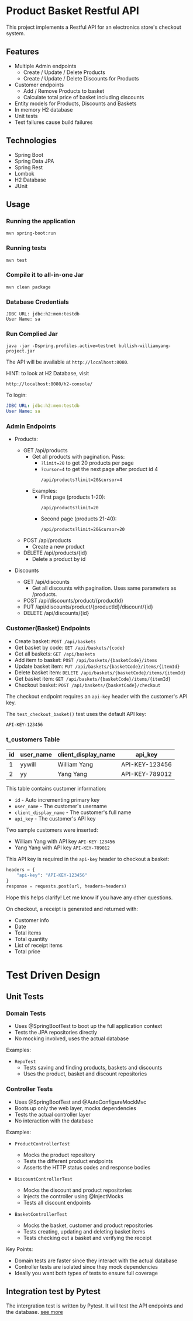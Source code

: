 
# Product Basket Restful API

This project implements a Restful API for an electronics store's checkout system.

## Features

- Multiple Admin endpoints
    - Create / Update / Delete Products
    - Create / Update / Delete Discounts for Products
- Customer endpoints
    - Add / Remove Products to basket
    - Calculate total price of basket including discounts
- Entity models for Products, Discounts and Baskets
- In memory H2 database
- Unit tests
- Test failures cause build failures

## Technologies

- Spring Boot
- Spring Data JPA
- Spring Rest
- Lombok
- H2 Database
- JUnit

## Usage

### Running the application

```
mvn spring-boot:run
```

### Running tests

```
mvn test
```

### Compile it to all-in-one Jar 

```
mvn clean package
```

### Database Credentials

```
JDBC URL: jdbc:h2:mem:testdb  
User Name: sa
```
### Run Complied Jar

```shell
java -jar -Dspring.profiles.active=testnet bullish-williamyang-project.jar
```   

The API will be available at `http://localhost:8080`.

HINT: to look at H2 Database, visit
```shell
http://localhost:8080/h2-console/
```

To login:

```yaml
JDBC URL: jdbc:h2:mem:testdb
User Name: sa
```

### Admin Endpoints

- Products:
  - GET /api/products
    - Get all products with pagination. Pass:
      - `?limit=20` to get 20 products per page
      - `?cursor=4` to get the next page after product id 4
         ``` 
         /api/products?limit=20&cursor=4
         ```
    - Examples:
      - First page (products 1-20):
        ```
        /api/products?limit=20
        ```  
      - Second page (products 21-40):
        ```
        /api/products?limit=20&cursor=20
        ```  
  - POST /api/products
    - Create a new product
  - DELETE /api/products/{id}
    - Delete a product by id

- Discounts
  - GET /api/discounts
    - Get all discounts with pagination. Uses same parameters as /products.
  - POST /api/discounts/product/{productId}
  - PUT /api/discounts/product/{productId}/discount/{id}
  - DELETE /api/discounts/{id}

### Customer(Basket) Endpoints

- Create basket: `POST /api/baskets`
- Get basket by code: `GET /api/baskets/{code}`
- Get all baskets: `GET /api/baskets`
- Add item to basket: `POST /api/baskets/{basketCode}/items`
- Update basket item: `PUT /api/baskets/{basketCode}/items/{itemId}`
- Delete basket item: `DELETE /api/baskets/{basketCode}/items/{itemId}`
- Get basket item: `GET /api/baskets/{basketCode}/items/{itemId}`
- Checkout basket: `POST /api/baskets/{basketCode}/checkout`

The checkout endpoint requires an `api-key` header with the customer's API key.

The `test_checkout_basket()` test uses the default API key:

`API-KEY-123456`

### t_customers Table

| id | user_name | client_display_name | api_key          |
| -- | -- | -- |-- |
| 1  | yywill | William Yang | API-KEY-123456|
| 2  | yy | Yang Yang | API-KEY-789012|

This table contains customer information:

- `id` - Auto incrementing primary key
- `user_name` - The customer's username
- `client_display_name` - The customer's full name
- `api_key` - The customer's API key

Two sample customers were inserted:

- William Yang with API key `API-KEY-123456`
- Yang Yang with API key `API-KEY-789012`

This API key is required in the `api-key` header to checkout a basket:

```python
headers = {
    "api-key": "API-KEY-123456" 
}
response = requests.post(url, headers=headers)
```

Hope this helps clarify! Let me know if you have any other questions.



On checkout, a receipt is generated and returned with:

- Customer info
- Date
- Total items
- Total quantity
- List of receipt items
- Total price


# Test Driven Design

## Unit Tests

### Domain Tests

- Uses @SpringBootTest to boot up the full application context
- Tests the JPA repositories directly
- No mocking involved, uses the actual database

Examples:

- `RepoTest`
  - Tests saving and finding products, baskets and discounts
  - Uses the product, basket and discount repositories

### Controller Tests

- Uses @SpringBootTest and @AutoConfigureMockMvc
- Boots up only the web layer, mocks dependencies
- Tests the actual controller layer
- No interaction with the database

Examples:

- `ProductControllerTest`
  - Mocks the product repository
  - Tests the different product endpoints
  - Asserts the HTTP status codes and response bodies

- `DiscountControllerTest`
  - Mocks the discount and product repositories
  - Injects the controller using @InjectMocks
  - Tests all discount endpoints

- `BasketControllerTest`
  - Mocks the basket, customer and product repositories
  - Tests creating, updating and deleting basket items
  - Tests checking out a basket and verifying the receipt

Key Points:

- Domain tests are faster since they interact with the actual database
- Controller tests are isolated since they mock dependencies
- Ideally you want both types of tests to ensure full coverage

## Integration test by Pytest

The intergration test is written by Pytest. It will test the API endpoints and the database.
[see more](pytest/README.md)